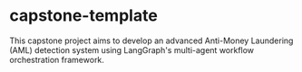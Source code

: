 # capstone-template
This capstone project aims to develop an advanced Anti-Money Laundering (AML) detection system using LangGraph's multi-agent workflow orchestration framework.
